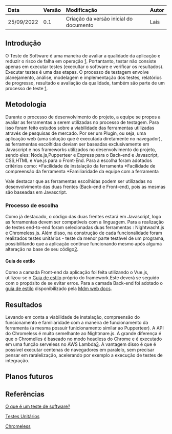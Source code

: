 | Data   | Versão | Modificação  | Autor  |
| :- | :- | :- | :- |
| 25/09/2022 | 0.1 | Criação da versão inicial do documento | Laís|



## Introdução
O Teste de Software é uma maneira de avaliar a qualidade da aplicação e reduzir o risco de falha em operação [1](#referencia1). Portantanto, testar não consiste apenas em executar testes (execultar o software e verificar os resultados). Executar testes é uma das etapas. O processo de testagem envolve planejamento, análise, modelagem e implementação dos testes, relatórios de progresso, resultado e avaliação da qualidade, também são parte de um processo de teste [1](#referencia1).

## Metodologia
Durante o processo de desenvolvimento do projeto, a equipe se propos a avaliar as ferramentas a serem utilizadas no processo de testagem. Para isso foram feito estudos sobre a viabilidade das ferramentas utilizadas através de pesquisas de mercado. Por ser um Plugin, ou seja, uma aplicação web (uma solução que é executada diretamente no navegador), as ferramentas escolhidas deviam ser baseadas exclusivamente em Javascript e nos frameworks utilizados no desenvolvimento do projeto, sendo eles: Node.js,Pupperteer e Express para o Back-end e Javascript, CSS,HTML e Vue.js para o Front-End.
Para a escolha foram adotados critérios como: 
*Facilidade de instalação da ferramenta
*Facilidade de compreensão da ferramenta
*Familiaridade da equipe com a ferramenta

Vale destacar que as ferramentas escolhidas podem ser utilizadas no desenvolvimento das duas frentes (Back-end e Front-end), pois as mesmas são baseadas em Javascript.


### Processo de escolha
Como já destacado, o código  das duas frentes estará em Javascript, logo as ferramentas devem ser compatíveis com a linguagem. Para a realização de testes end-to-end foram selecionadas duas ferramentas : Nightwacht.js e Chromeless.js.
Além disso, na construção de cada funcionalidade foram realizados testes unitários - teste da menor parte testável de um programa, possibilitando que a aplicação continue funcionando mesmo após alguma alteração na base de seu código[2](#referencia2). 


#### Guia de estilo
Como a camada Front-end da aplicação foi feita utilizando o  Vue.js, utilizou-se o [Guia de estilo](https://v2.vuejs.org/v2/style-guide/?redirect=true) próprio do framework.Este deverá se seguido com o propósito de se evitar erros. Para a camada Back-end foi adotado o [guia de estilo](https://developer.mozilla.org/pt-BR/docs/Learn/Getting_started_with_the_web/JavaScript_basics) disponibilizado pela [Mdm web docs](https://developer.mozilla.org/pt-BR/).




## Resultados
Levando em conta a viabilidade de instalação, compreensão do funcionamento e familiaridade com a maneira de funcionamento da ferramenta (a mesma possuir funicionamento similar ao Pupperteer). A API do Chromeless é muito semelhante ao Nightmare.js. A grande diferença é que o Chromelles é baseado no modo headless do Chrome e é executado em uma função serveless no AWS Lambda[3](#referencia3). A vantagem disso é que é possível executar centenas de navegadores em paralelo, sem precisar pensar em raralelização, acelerando por exemplo a execução de testes de integração.




## Planos futuros



## Referências
<a id="referencia1"></a>
[O que é um teste de software?](https://cwi.com.br/blog/o-que-e-teste-de-software-por-que-e-necessario/)

<a id="referencia2"></a>
[Testes Unitários](https://dayvsonlima.medium.com/entenda-de-uma-vez-por-todas-o-que-s%C3%A3o-testes-unit%C3%A1rios-para-que-servem-e-como-faz%C3%AA-los-2a6f645bab3)

<a id="referencia2"></a>
[Chromeless](https://github.com/prisma-archive/chromeless)